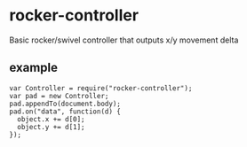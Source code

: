 rocker-controller
======
Basic rocker/swivel controller that outputs x/y movement delta

example
------

```
var Controller = require("rocker-controller");
var pad = new Controller;
pad.appendTo(document.body);
pad.on("data", function(d) {
  object.x += d[0];
  object.y += d[1];
});
```
